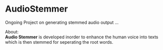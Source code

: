 # AudioStemmer
Ongoing Project on generating stemmed audio output ...

About:<br>
<b>Audio Stemmer</b> is developed inorder to enhance the human voice into texts which is then stemmed for seperating the root words. <br>


